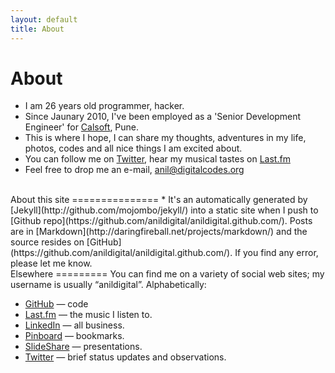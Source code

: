 ```yaml
---
layout: default
title: About
---
```


About
========

* I am 26 years old programmer, hacker.
* Since Jaunary 2010, I've been employed as a 'Senior Development Engineer' for [Calsoft](http://calsoftinc.com), Pune.
* This is where I hope, I can share my thoughts, adventures in my life,  photos, codes and all nice things I am excited about.
* You can follow me on [Twitter](http://twitter.com/anildigital), hear my musical tastes on [Last.fm](http://www.last.fm/user/anildigital)
* Feel free to drop me an e-mail, <a href="mailto:anil@digitalcodes.org">anil@digitalcodes.org</a>   
   
<br />
About this site
===============
* It's an automatically generated by
  [Jekyll](http://github.com/mojombo/jekyll/) into a static site when
  I push to
  [Github repo](https://github.com/anildigital/anildigital.github.com/). Posts
  are in [Markdown](http://daringfireball.net/projects/markdown/) and
  the source resides on
  [GitHub](https://github.com/anildigital/anildigital.github.com/). If
  you find any error, please let me know.
  
<br />  
Elsewhere
=========
You can find me on a variety of social web sites; my username is usually “anildigital”. Alphabetically:

* [GitHub](http://github.com/anildigital) — code
* [Last.fm](http://last.fm/user/anildigital) — the music I listen to.
* [LinkedIn](http://in.linkedin.com/in/anilwadghule) — all business.
* [Pinboard](http://pinboard.in/u:anildigital) — bookmarks.
* [SlideShare](http://www.slideshare.net/anildigital) — presentations.
* [Twitter](http://twitter.com/anildigital) — brief status updates and observations.
